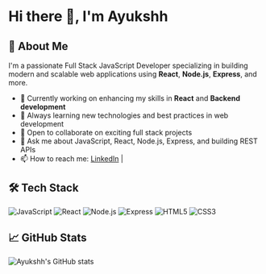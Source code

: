 

# Hi there 👋, I'm Ayukshh

## 🚀 About Me
I'm a passionate Full Stack JavaScript Developer specializing in building modern and scalable web applications using **React**, **Node.js**, **Express**, and more.

- 🔭 Currently working on enhancing my skills in **React** and **Backend development**  
- 🌱 Always learning new technologies and best practices in web development  
- 👯 Open to collaborate on exciting full stack projects  
- 💬 Ask me about JavaScript, React, Node.js, Express, and building REST APIs  
- 📫 How to reach me: [LinkedIn](https://www.linkedin.com/in/ayukshh/) | 

## 🛠️ Tech Stack
![JavaScript](https://img.shields.io/badge/-JavaScript-F7DF1E?logo=javascript&logoColor=black&style=flat)
![React](https://img.shields.io/badge/-React-61DAFB?logo=react&logoColor=black&style=flat)
![Node.js](https://img.shields.io/badge/-Node.js-339933?logo=node.js&logoColor=white&style=flat)
![Express](https://img.shields.io/badge/-Express-000000?logo=express&logoColor=white&style=flat)
![HTML5](https://img.shields.io/badge/-HTML5-E34F26?logo=html5&logoColor=white&style=flat)
![CSS3](https://img.shields.io/badge/-CSS3-1572B6?logo=css3&logoColor=white&style=flat)

## 📈 GitHub Stats
![Ayukshh's GitHub stats](https://github-readme-stats.vercel.app/api?username=ayukshh&show_icons=true&theme=radical)
